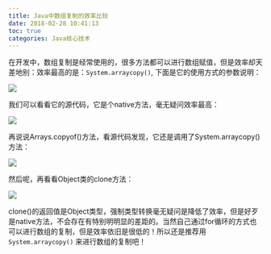 ```yaml
---
title: Java中数组复制的效率比较
date: 2018-02-28 10:41:13
toc: true
categories: Java核心技术
---
```


在开发中，数组复制是经常使用的，很多方法都可以进行数组赋值，但是效率却天差地别：效率最高的是：`System.arraycopy()`, 下面是它的使用方式的参数说明：

![](https://s2.ax1x.com/2019/05/01/EYBlHU.png)

我们可以看看它的源代码，它是个native方法，毫无疑问效率最高：

![](https://s2.ax1x.com/2019/05/01/EYBG4J.png)

再说说Arrays.copyof()方法，看源代码发现，它还是调用了System.arraycopy()方法：

![](https://s2.ax1x.com/2019/05/01/EYBdu6.png)

然后呢，再看看Object类的clone方法：

![](https://s2.ax1x.com/2019/05/01/EYBxVU.png)

clone()的返回值是Object类型，强制类型转换毫无疑问是降低了效率，但是好歹是native方法，不会存在有特别明明显的差距的。当然自己通过for循环的方式也可以进行数组的复制，但是效率依旧是很低的！所以还是推荐用`System.arraycopy()` 来进行数组的复制吧！